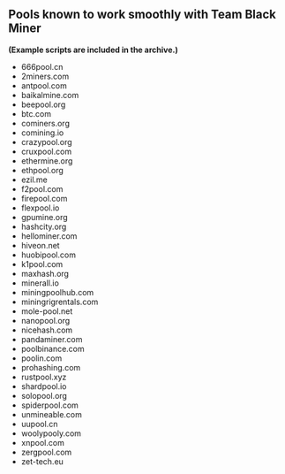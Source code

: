 ## Pools known to work smoothly with Team Black Miner

**(Example scripts are included in the archive.)**

* 666pool.cn
* 2miners.com
* antpool.com
* baikalmine.com
* beepool.org
* btc.com
* cominers.org
* comining.io
* crazypool.org
* cruxpool.com
* ethermine.org
* ethpool.org
* ezil.me
* f2pool.com
* firepool.com
* flexpool.io
* gpumine.org
* hashcity.org
* hellominer.com
* hiveon.net
* huobipool.com
* k1pool.com
* maxhash.org
* minerall.io
* miningpoolhub.com
* miningrigrentals.com
* mole-pool.net
* nanopool.org
* nicehash.com
* pandaminer.com
* poolbinance.com
* poolin.com
* prohashing.com
* rustpool.xyz
* shardpool.io
* solopool.org
* spiderpool.com
* unmineable.com
* uupool.cn
* woolypooly.com
* xnpool.com
* zergpool.com
* zet-tech.eu
